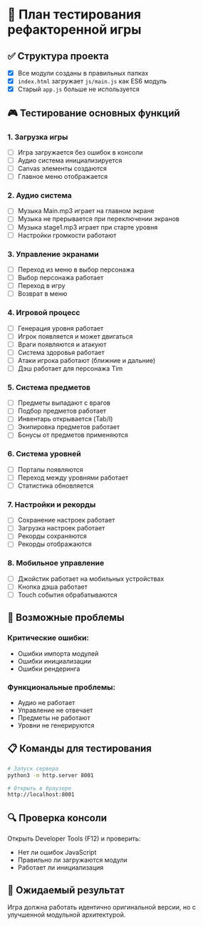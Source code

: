# 🧪 План тестирования рефакторенной игры

## ✅ Структура проекта
- [x] Все модули созданы в правильных папках
- [x] `index.html` загружает `js/main.js` как ES6 модуль
- [x] Старый `app.js` больше не используется

## 🎮 Тестирование основных функций

### 1. Загрузка игры
- [ ] Игра загружается без ошибок в консоли
- [ ] Аудио система инициализируется
- [ ] Canvas элементы создаются
- [ ] Главное меню отображается

### 2. Аудио система
- [ ] Музыка Main.mp3 играет на главном экране
- [ ] Музыка не прерывается при переключении экранов
- [ ] Музыка stage1.mp3 играет при старте уровня
- [ ] Настройки громкости работают

### 3. Управление экранами
- [ ] Переход из меню в выбор персонажа
- [ ] Выбор персонажа работает
- [ ] Переход в игру
- [ ] Возврат в меню

### 4. Игровой процесс
- [ ] Генерация уровня работает
- [ ] Игрок появляется и может двигаться
- [ ] Враги появляются и атакуют
- [ ] Система здоровья работает
- [ ] Атаки игрока работают (ближние и дальние)
- [ ] Дэш работает для персонажа Tim

### 5. Система предметов
- [ ] Предметы выпадают с врагов
- [ ] Подбор предметов работает
- [ ] Инвентарь открывается (Tab/I)
- [ ] Экипировка предметов работает
- [ ] Бонусы от предметов применяются

### 6. Система уровней
- [ ] Порталы появляются
- [ ] Переход между уровнями работает
- [ ] Статистика обновляется

### 7. Настройки и рекорды
- [ ] Сохранение настроек работает
- [ ] Загрузка настроек работает
- [ ] Рекорды сохраняются
- [ ] Рекорды отображаются

### 8. Мобильное управление
- [ ] Джойстик работает на мобильных устройствах
- [ ] Кнопка дэша работает
- [ ] Touch события обрабатываются

## 🐛 Возможные проблемы

### Критические ошибки:
- Ошибки импорта модулей
- Ошибки инициализации
- Ошибки рендеринга

### Функциональные проблемы:
- Аудио не работает
- Управление не отвечает
- Предметы не работают
- Уровни не генерируются

## 📋 Команды для тестирования

```bash
# Запуск сервера
python3 -m http.server 8001

# Открыть в браузере
http://localhost:8001
```

## 🔍 Проверка консоли

Открыть Developer Tools (F12) и проверить:
- Нет ли ошибок JavaScript
- Правильно ли загружаются модули
- Работает ли инициализация

## 🎯 Ожидаемый результат

Игра должна работать идентично оригинальной версии, но с улучшенной модульной архитектурой. 